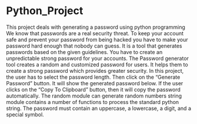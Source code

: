 # Python_Project
This project deals with generating a password using python programming
We know that passwords are a real security threat.
To keep your account safe and prevent your password from being hacked you have to make your password hard enough that nobody can guess.
It is a tool that generates passwords based on the given guidelines.
You have to create an unpredictable strong password for your accounts.
The Password generator tool creates a random and customized password for users.
It helps them to create a strong password which provides greater security.
In this project, the user has to select the password length.
Then click on the “Generate Password” button. It will show the generated password below.
If the user clicks on the “Copy To Clipboard” button, then it will copy the password automatically.
The random module can generate random numbers
string module contains a number of functions to process the standard python string.
The password must contain an uppercase, a lowercase, a digit, and a special symbol.
